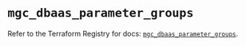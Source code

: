 # `mgc_dbaas_parameter_groups`

Refer to the Terraform Registry for docs: [`mgc_dbaas_parameter_groups`](https://registry.terraform.io/providers/magalucloud/mgc/0.39.0/docs/resources/dbaas_parameter_groups).
